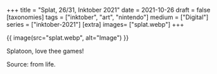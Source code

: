 +++
title = "Splat, 26/31, Inktober 2021"
date = 2021-10-26
draft =  false
[taxonomies]
tags = ["inktober", "art", "nintendo"]
medium = ["Digital"]
series = ["inktober-2021"]
[extra]
images= ["splat.webp"]
+++

{{ image(src="splat.webp", alt="Image") }}

Splatoon, love thee games!

Source: from life.

